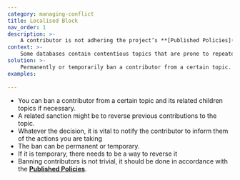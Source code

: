 ```yaml
---
category: managing-conflict
title: Localised Block
nav_order: 1
description: >-
    A contributor is not adhering the project’s **[Published Policies](/patterns/project-governance/published-policies)**, but this is only happening when contributing to a certain topic.
context: >-
    Some databases contain contentious topics that are prone to repeated contradictory edits (an ‘edit war’), or contain localised topics of interest that lend themselves to focused attention. The contributor in question will have ignored Warning Messages to stop disruptive or improper activities.
solution: >-
    Permanently or temporarily ban a contributor from a certain topic.
examples:
    
---
```


* You can ban a contributor from a certain topic and its related children topics if necessary.
* A related sanction might be to reverse previous contributions to the topic.
* Whatever the decision, it is vital to notify the contributor to inform them of the actions you are taking
* The ban can be permanent or temporary.
* If it is temporary, there needs to be a way to reverse it
* Banning contributors is not trivial, it should be done in accordance with the **[Published Policies](/patterns/project-governance/published-policies)**.
